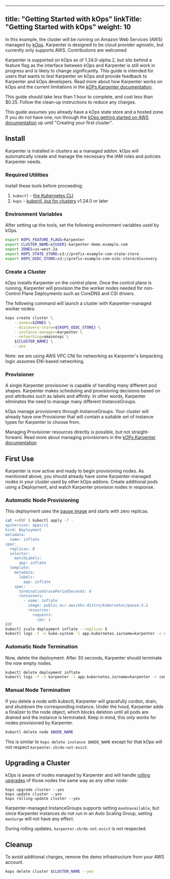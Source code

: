 
---
title: "Getting Started with kOps"
linkTitle: "Getting Started with kOps"
weight: 10
---

In this example, the cluster will be running on Amazon Web Services (AWS) managed by [kOps](https://kops.sigs.k8s.io/).
Karpenter is designed to be cloud provider agnostic, but currently only supports AWS. Contributions are welcomed

Karpenter is supported on kOps as of 1.24.0-alpha.2, but sits behind a feature flag as the interface between kOps and Karpenter is
still work in progress and is likely to change significantly. This guide is intended for users that wants to test Karpenter on kOps and provide feedback to Karpenter and kOps developers.
Read more about how Karpenter works on kOps and the current limitations in the [kOPs Karpenter documentation](https://kops.sigs.k8s.io/operations/karpenter/).

This guide should take less than 1 hour to complete, and cost less than $0.25.
Follow the clean-up instructions to reduce any charges.

This guide assumes you already have a kOps state store and a hosted zone. If you do not have one,
run through the [kOps getting started on AWS documentation](https://kops.sigs.k8s.io/getting_started/aws/) up until "Creating your first cluster".

## Install

Karpenter is installed in clusters as a managed addon. kOps will automatically create 
and manage the necessary the IAM roles and policies Karpenter needs.

### Required Utilities

Install these tools before proceeding:

1. `kubectl` - [the Kubernetes CLI](https://kubernetes.io/docs/tasks/tools/install-kubectl-linux/)
2. `kops` - [kubectl, but for clusters](https://kops.sigs.k8s.io/getting_started/install/) v1.24.0 or later

### Environment Variables

After setting up the tools, set the following environment variables used by kOps.

```bash
export KOPS_FEATURE_FLAGS=Karpenter
export CLUSTER_NAME=${USER}-karpenter-demo.example.com
export ZONES=us-west-2a
export KOPS_STATE_STORE=s3://prefix-example-com-state-store
export KOPS_OIDC_STORE=s3://prefix-example-com-oidc-store/discovery
```

### Create a Cluster

kOps installs Karpenter on the control plane. Once the control plane is running, Karpenter will provision the
the worker nodes needed for non-Control Plane Deployments such as CoreDNS and CSI drivers.

The following command will launch a cluster with Karpenter-managed worker nodes:

```bash
kops create cluster \
    --zones=$ZONES \
    --discovery-store=${KOPS_OIDC_STORE} \
    --instance-manager=karpenter \
    --networking=amazonvpc \
    ${CLUSTER_NAME} \
    --yes
```

Note: we are using AWS VPC CNI for networking as Karpenter's binpacking logic assumes ENI-based networking.

### Provisioner

A single Karpenter provisioner is capable of handling many different pod
shapes. Karpenter makes scheduling and provisioning decisions based on pod
attributes such as labels and affinity. In other words, Karpenter eliminates
the need to manage many different InstanceGroups.

kOps manage provisioners through InstanceGroups. Your cluster will already have
one Provisioner that will contain a suitable set of instance types for Karpenter to
choose from.

Managing Provisioner resources directly is possible, but not straight-forward. Read
more about managing provisioners in the [kOPs Karpenter documentation](https://kops.sigs.k8s.io/operations/karpenter/)

## First Use

Karpenter is now active and ready to begin provisioning nodes.
As mentioned above, you should already have some Karpenter-managed nodes in your cluster used by
other kOps addons. Create additional pods using a Deployment, and watch Karpenter provision nodes in response.

### Automatic Node Provisioning

This deployment uses the [pause image](https://www.ianlewis.org/en/almighty-pause-container) and starts with zero replicas.

```bash
cat <<EOF | kubectl apply -f -
apiVersion: apps/v1
kind: Deployment
metadata:
  name: inflate
spec:
  replicas: 0
  selector:
    matchLabels:
      app: inflate
  template:
    metadata:
      labels:
        app: inflate
    spec:
      terminationGracePeriodSeconds: 0
      containers:
        - name: inflate
          image: public.ecr.aws/eks-distro/kubernetes/pause:3.2
          resources:
            requests:
              cpu: 1
EOF
kubectl scale deployment inflate --replicas 5
kubectl logs -f -n kube-system -l app.kubernetes.io/name=karpenter -c controller
```

### Automatic Node Termination

Now, delete the deployment. After 30 seconds,
Karpenter should terminate the now empty nodes.

```bash
kubectl delete deployment inflate
kubectl logs -f -n karpenter -l app.kubernetes.io/name=karpenter -c controller
```

### Manual Node Termination

If you delete a node with kubectl, Karpenter will gracefully cordon, drain,
and shutdown the corresponding instance. Under the hood, Karpenter adds a
finalizer to the node object, which blocks deletion until all pods are
drained and the instance is terminated. Keep in mind, this only works for
nodes provisioned by Karpenter.

```bash
kubectl delete node $NODE_NAME
```

This is similar to `kops delete instance $NODE_NAME` except for that kOps will not respect
`karpenter.sh/do-not-evict`.

## Upgrading a Cluster

kOps is aware of nodes managed by Karpenter and will handle [rolling upgrades](https://kops.sigs.k8s.io/operations/rolling-update/) of those nodes the same way as any other node:

```
kops upgrade cluster --yes
kops update cluster --yes
kops rolling-update cluster --yes
```

Karpenter-managed InstanceGroups supports setting `maxUnavailable`, but since Karpenter instances do not run in an Auto Scaling Group, setting `maxSurge` will not have any effect.

During rolling updates, `karpenter.sh/do-not-evict` is not respected.

## Cleanup

To avoid additional charges, remove the demo infrastructure from your AWS account.

```bash
kops delete cluster $CLUSTER_NAME --yes
```
